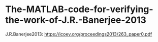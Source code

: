 # The-MATLAB-code-for-verifying-the-work-of-J.R.-Banerjee-2013
J.R.Banerjee2013: https://icoev.org/proceedings2013/263_paper0.pdf
